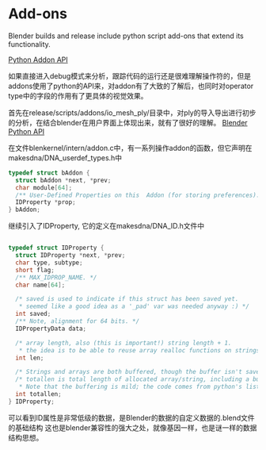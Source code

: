 # Add-ons

Blender builds and release include python script add-ons that extend its functionality.     

[Python Addon API](https://wiki.blender.org/wiki/Reference/Release_Notes/2.80/Python_API/Addons)

如果直接进入debug模式来分析，跟踪代码的运行还是很难理解操作符的，但是addons使用了python的API来，对addon有了大致的了解后，也同时对operator type中的字段的作用有了更具体的视觉效果。

首先在release/scripts/addons/io_mesh_ply/目录中，对ply的导入导出进行初步的分析，在结合blender在用户界面上体现出来，就有了很好的理解。
[Blender Python API](https://docs.blender.org/api/current/info_quickstart.html)


在文件blenkernel/intern/addon.c中，有一系列操作addon的函数，但它声明在
makesdna/DNA_userdef_types.h中
```c
typedef struct bAddon {
  struct bAddon *next, *prev;
  char module[64];
  /** User-Defined Properties on this  Addon (for storing preferences). */
  IDProperty *prop;
} bAddon; 
```

继续引入了IDProperty, 它的定义在makesdna/DNA_ID.h文件中

```c

typedef struct IDProperty {
  struct IDProperty *next, *prev;
  char type, subtype;
  short flag;
  /** MAX_IDPROP_NAME. */
  char name[64];

  /* saved is used to indicate if this struct has been saved yet.
   * seemed like a good idea as a '_pad' var was needed anyway :) */
  int saved;
  /** Note, alignment for 64 bits. */
  IDPropertyData data;

  /* array length, also (this is important!) string length + 1.
   * the idea is to be able to reuse array realloc functions on strings.*/
  int len;

  /* Strings and arrays are both buffered, though the buffer isn't saved. */
  /* totallen is total length of allocated array/string, including a buffer.
   * Note that the buffering is mild; the code comes from python's list implementation. */
  int totallen;
} IDProperty; 
```

可以看到ID属性是非常低级的数据，是Blender的数据的自定义数据的.blend文件的基础结构
这也是blender兼容性的强大之处，就像基因一样，也是谜一样的数据结构思想。

## 